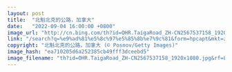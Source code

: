 ```yaml
---
layout: post
title:  "北魁北克的公路，加拿大"
date:   "2022-09-04 16:00:00 +0800"
image_url: "http://cn.bing.com/th?id=OHR.TaigaRoad_ZH-CN2567537158_1920x1080.jpg&rf=LaDigue_1920x1080.jpg&pid=hp"
link: "/search?q=%e9%ad%81%e5%8c%97%e5%85%8b%e7%9c%81&form=hpcapt&mkt=zh-cn"
copyright: "北魁北克的公路，加拿大 (© Posnov/Getty Images)"
image_hash: "ea710205d6a252385cb49fff3dceebd5"
image_filename: "th?id=OHR.TaigaRoad_ZH-CN2567537158_1920x1080.jpg&rf=LaDigue_1920x1080.jpg&pid=hp"
---
```

